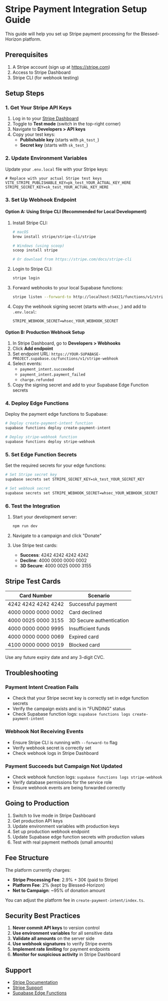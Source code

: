 # Stripe Payment Integration Setup Guide

This guide will help you set up Stripe payment processing for the Blessed-Horizon platform.

## Prerequisites

1. A Stripe account (sign up at https://stripe.com)
2. Access to Stripe Dashboard
3. Stripe CLI (for webhook testing)

## Setup Steps

### 1. Get Your Stripe API Keys

1. Log in to your [Stripe Dashboard](https://dashboard.stripe.com)
2. Toggle to **Test mode** (switch in the top-right corner)
3. Navigate to **Developers > API keys**
4. Copy your test keys:
   - **Publishable key** (starts with `pk_test_`)
   - **Secret key** (starts with `sk_test_`)

### 2. Update Environment Variables

Update your `.env.local` file with your Stripe keys:

```env
# Replace with your actual Stripe test keys
VITE_STRIPE_PUBLISHABLE_KEY=pk_test_YOUR_ACTUAL_KEY_HERE
STRIPE_SECRET_KEY=sk_test_YOUR_ACTUAL_KEY_HERE
```

### 3. Set Up Webhook Endpoint

#### Option A: Using Stripe CLI (Recommended for Local Development)

1. Install Stripe CLI:
   ```bash
   # macOS
   brew install stripe/stripe-cli/stripe

   # Windows (using scoop)
   scoop install stripe

   # Or download from https://stripe.com/docs/stripe-cli
   ```

2. Login to Stripe CLI:
   ```bash
   stripe login
   ```

3. Forward webhooks to your local Supabase functions:
   ```bash
   stripe listen --forward-to http://localhost:54321/functions/v1/stripe-webhook
   ```

4. Copy the webhook signing secret (starts with `whsec_`) and add to `.env.local`:
   ```env
   STRIPE_WEBHOOK_SECRET=whsec_YOUR_WEBHOOK_SECRET
   ```

#### Option B: Production Webhook Setup

1. In Stripe Dashboard, go to **Developers > Webhooks**
2. Click **Add endpoint**
3. Set endpoint URL: `https://YOUR-SUPABASE-PROJECT.supabase.co/functions/v1/stripe-webhook`
4. Select events:
   - `payment_intent.succeeded`
   - `payment_intent.payment_failed`
   - `charge.refunded`
5. Copy the signing secret and add to your Supabase Edge Function secrets

### 4. Deploy Edge Functions

Deploy the payment edge functions to Supabase:

```bash
# Deploy create-payment-intent function
supabase functions deploy create-payment-intent

# Deploy stripe-webhook function
supabase functions deploy stripe-webhook
```

### 5. Set Edge Function Secrets

Set the required secrets for your edge functions:

```bash
# Set Stripe secret key
supabase secrets set STRIPE_SECRET_KEY=sk_test_YOUR_SECRET_KEY

# Set webhook secret
supabase secrets set STRIPE_WEBHOOK_SECRET=whsec_YOUR_WEBHOOK_SECRET
```

### 6. Test the Integration

1. Start your development server:
   ```bash
   npm run dev
   ```

2. Navigate to a campaign and click "Donate"
3. Use Stripe test cards:
   - **Success**: 4242 4242 4242 4242
   - **Decline**: 4000 0000 0000 0002
   - **3D Secure**: 4000 0025 0000 3155

## Stripe Test Cards

| Card Number | Scenario |
|------------|----------|
| 4242 4242 4242 4242 | Successful payment |
| 4000 0000 0000 0002 | Card declined |
| 4000 0025 0000 3155 | 3D Secure authentication |
| 4000 0000 0000 9995 | Insufficient funds |
| 4000 0000 0000 0069 | Expired card |
| 4100 0000 0000 0019 | Blocked card |

Use any future expiry date and any 3-digit CVC.

## Troubleshooting

### Payment Intent Creation Fails
- Check that your Stripe secret key is correctly set in edge function secrets
- Verify the campaign exists and is in "FUNDING" status
- Check Supabase function logs: `supabase functions logs create-payment-intent`

### Webhook Not Receiving Events
- Ensure Stripe CLI is running with `--forward-to` flag
- Verify webhook secret is correctly set
- Check webhook logs in Stripe Dashboard

### Payment Succeeds but Campaign Not Updated
- Check webhook function logs: `supabase functions logs stripe-webhook`
- Verify database permissions for the service role
- Ensure webhook events are being forwarded correctly

## Going to Production

1. Switch to live mode in Stripe Dashboard
2. Get production API keys
3. Update environment variables with production keys
4. Set up production webhook endpoint
5. Update Supabase edge function secrets with production values
6. Test with real payment methods (small amounts)

## Fee Structure

The platform currently charges:
- **Stripe Processing Fee**: 2.9% + 30¢ (paid to Stripe)
- **Platform Fee**: 2% (kept by Blessed-Horizon)
- **Net to Campaign**: ~95% of donation amount

You can adjust the platform fee in `create-payment-intent/index.ts`.

## Security Best Practices

1. **Never commit API keys** to version control
2. **Use environment variables** for all sensitive data
3. **Validate all amounts** on the server side
4. **Use webhook signatures** to verify Stripe events
5. **Implement rate limiting** for payment endpoints
6. **Monitor for suspicious activity** in Stripe Dashboard

## Support

- [Stripe Documentation](https://stripe.com/docs)
- [Stripe Support](https://support.stripe.com)
- [Supabase Edge Functions](https://supabase.com/docs/guides/functions)
